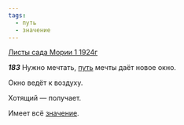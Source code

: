 ```yaml
---
tags:
  - путь
  - значение
---
```


[Листы сада Мории 1 1924г](https://127.0.0.1:4002/agni/1924)

___183___
Нужно мечтать, [путь](../../../tags/#путь) мечты даёт новое окно.   

Окно ведёт к воздуху.   

Хотящий — получает.   

Имеет всё [значение](../../../tags/#значение).   

